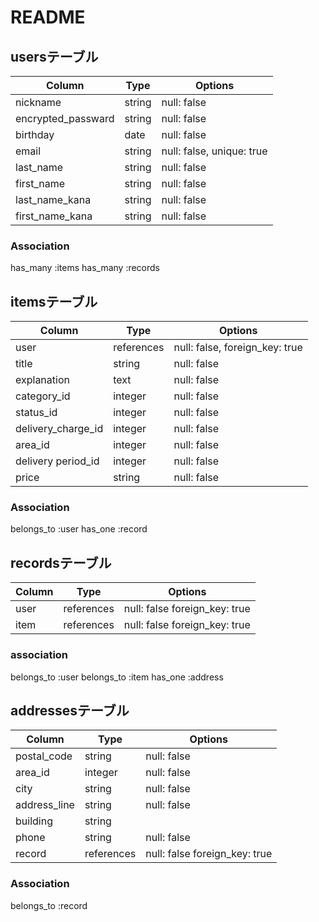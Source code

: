 # README

## usersテーブル

|Column             |Type   |Options                   |
|-------------------|-------|--------------------------|
|nickname           |string |null: false               |
|encrypted_passward |string |null: false               |
|birthday           |date   |null: false               |
|email              |string |null: false, unique: true |
|last_name          |string |null: false               |
|first_name         |string |null: false               |
|last_name_kana     |string |null: false               |
|first_name_kana    |string |null: false               |


### Association
has_many :items
has_many :records



## itemsテーブル

|Column             |Type       |Options                        |
|-------------------|-----------|-------------------------------|
|user               |references |null: false, foreign_key: true |
|title              |string     |null: false                    |
|explanation        |text       |null: false                    |
|category_id        |integer    |null: false                    |
|status_id          |integer    |null: false                    |
|delivery_charge_id |integer    |null: false                    |
|area_id            |integer    |null: false                    |
|delivery period_id |integer    |null: false                    |
|price              |string     |null: false                    |


### Association
belongs_to :user
has_one :record


## recordsテーブル

|Column             |Type       |Options                       |
|-------------------|-----------|------------------------------|
|user               |references |null: false foreign_key: true |
|item               |references |null: false foreign_key: true |



### association
belongs_to :user
belongs_to :item
has_one :address



## addressesテーブル

|Column             |Type       |Options                       |
|-------------------|-----------|------------------------------|
|postal_code        |string     |null: false                   |
|area_id            |integer    |null: false                   |
|city               |string     |null: false                   |
|address_line       |string     |null: false                   |
|building           |string     |                              |
|phone              |string     |null: false                   |
|record             |references |null: false foreign_key: true |


### Association
belongs_to :record
